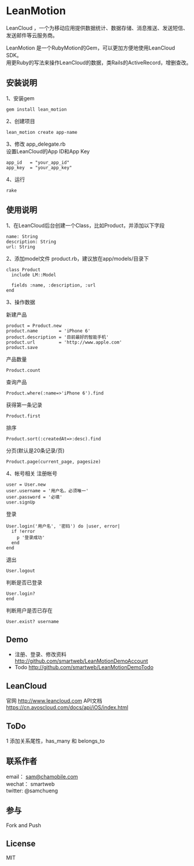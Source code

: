 # LeanMotion

LeanCloud ，一个为移动应用提供数据统计、数据存储、消息推送、发送短信、发送邮件等云服务商。  

LeanMotion 是一个RubyMotion的Gem，可以更加方便地使用LeanCloud SDK。  
用更Ruby的写法来操作LeanCloud的数据，类Rails的ActiveRecord，增删查改。

## 安装说明

1、安装gem
```
gem install lean_motion
```

2、创建项目
```
lean_motion create app-name
```

3、修改 app_delegate.rb  
设置LeanCloud的App ID和App Key

```
app_id   = "your_app_id"
app_key  = "your_app_key" 
```

4、运行
```
rake
```

## 使用说明
1、在LeanCloud后台创建一个Class，比如Product，并添加以下字段
```
name: String
description: String
url: String
```

2、添加model文件 product.rb，建议放在app/models/目录下
```
class Product
  include LM::Model

  fields :name, :description, :url
end
```

3、操作数据

新建产品
```
product = Product.new
product.name 		= 'iPhone 6'
product.description = '目前最好的智能手机'
product.url 		= 'http://www.apple.com'
product.save
```

产品数量
```
Product.count
```

查询产品
```
Product.where(:name=>'iPhone 6').find
```

获得第一条记录
```
Product.first
```

排序
```
Product.sort(:createdAt=>:desc).find
```

分页(默认是20条记录/页)
```
Product.page(current_page, pagesize)
```

4、帐号相关
注册帐号
```
user = User.new
user.username = '用户名，必须唯一'
user.password = '必填'
user.signUp
```

登录
```
User.login('用户名', '密码') do |user, error|
  if !error
    p '登录成功'
  end
end
```

退出
```
User.logout
```

判断是否已登录
```
User.login?
end
```

判断用户是否已存在
```
User.exist? username
```

## Demo
* 注册、登录、修改资料 http://github.com/smartweb/LeanMotionDemoAccount
* Todo http://github.com/smartweb/LeanMotionDemoTodo

## LeanCloud
官网 http://www.leancloud.com
API文档 https://cn.avoscloud.com/docs/api/iOS/index.html

## ToDo
1 添加关系尾性，has_many 和 
  belongs_to

## 联系作者
email：		sam@chamobile.com  
wechat：		smartweb  
twitter: 	@samchueng

## 参与
Fork and Push

## License
MIT

